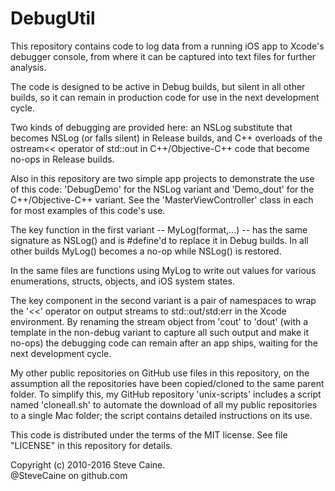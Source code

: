 DebugUtil
=========

This repository contains code to log data from a running iOS app to Xcode's debugger console, from where it can be captured into text files for further analysis. 

The code is designed to be active in Debug builds, but silent in all other builds, so it can remain in production code for use in the next development cycle. 

Two kinds of debugging are provided here: an NSLog substitute that becomes NSLog (or falls silent) in Release builds, and C++ overloads of the ostream<< operator of std::out in C++/Objective-C++ code that become no-ops in Release builds.

Also in this repository are two simple app projects to demonstrate the use of this code: 'DebugDemo' for the NSLog variant and 'Demo_dout' for the C++/Objective-C++ variant. See the 'MasterViewController' class in each for most examples of this code's use. 

The key function in the first variant -- MyLog(format,...) -- has the same signature as NSLog() and is #define'd to replace it in Debug builds. In all other builds MyLog() becomes a no-op while NSLog() is restored.

In the same files are functions using MyLog to write out values for various enumerations, structs, objects, and iOS system states. 

The key component in the second variant is a pair of namespaces to wrap the '<<' operator on output streams to std::out/std:err in the Xcode environment. By renaming the stream object from 'cout' to 'dout' (with a template in the non-debug variant to capture all such output and make it no-ops) the debugging code can remain after an app ships, waiting for the next development cycle.

My other public repositories on GitHub use files in this repository, on the assumption all the repositories have been copied/cloned to the same parent folder. To simplify this, my GitHub repository 'unix-scripts' includes a script named 'cloneall.sh' to automate the download of all my public repositories to a single Mac folder; the script contains detailed instructions on its use.  

This code is distributed under the terms of the MIT license. See file "LICENSE" in this repository for details.

Copyright (c) 2010-2016 Steve Caine.<br>
@SteveCaine on github.com
